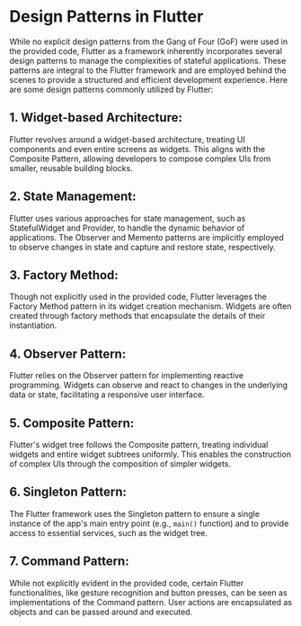 # Design Patterns in Flutter

While no explicit design patterns from the Gang of Four (GoF) were used in the provided code, Flutter as a framework inherently incorporates several design patterns to manage the complexities of stateful applications. These patterns are integral to the Flutter framework and are employed behind the scenes to provide a structured and efficient development experience. Here are some design patterns commonly utilized by Flutter:

## 1. **Widget-based Architecture:**
   Flutter revolves around a widget-based architecture, treating UI components and even entire screens as widgets. This aligns with the Composite Pattern, allowing developers to compose complex UIs from smaller, reusable building blocks.

## 2. **State Management:**
   Flutter uses various approaches for state management, such as StatefulWidget and Provider, to handle the dynamic behavior of applications. The Observer and Memento patterns are implicitly employed to observe changes in state and capture and restore state, respectively.

## 3. **Factory Method:**
   Though not explicitly used in the provided code, Flutter leverages the Factory Method pattern in its widget creation mechanism. Widgets are often created through factory methods that encapsulate the details of their instantiation.

## 4. **Observer Pattern:**
   Flutter relies on the Observer pattern for implementing reactive programming. Widgets can observe and react to changes in the underlying data or state, facilitating a responsive user interface.

## 5. **Composite Pattern:**
   Flutter's widget tree follows the Composite pattern, treating individual widgets and entire widget subtrees uniformly. This enables the construction of complex UIs through the composition of simpler widgets.

## 6. **Singleton Pattern:**
   The Flutter framework uses the Singleton pattern to ensure a single instance of the app's main entry point (e.g., `main()` function) and to provide access to essential services, such as the widget tree.

## 7. **Command Pattern:**
   While not explicitly evident in the provided code, certain Flutter functionalities, like gesture recognition and button presses, can be seen as implementations of the Command pattern. User actions are encapsulated as objects and can be passed around and executed.